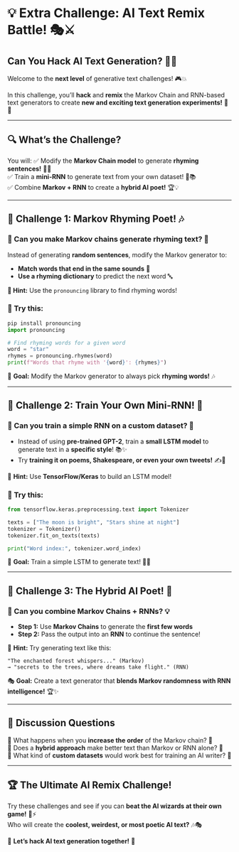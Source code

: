 # **💡 Extra Challenge: AI Text Remix Battle! 🎭⚔️**  
## **Can You Hack AI Text Generation? 🤖✨**  

Welcome to the **next level** of generative text challenges! 🎮💥  

In this challenge, you’ll **hack** and **remix** the Markov Chain and RNN-based text generators to create **new and exciting text generation experiments!** 🧪🚀  

---

## **🔍 What’s the Challenge?**
You will:
✅ Modify the **Markov Chain model** to generate **rhyming sentences!** 🎤✨  
✅ Train a **mini-RNN** to generate text from your own dataset! 🤖📚  
✅ Combine **Markov + RNN** to create a **hybrid AI poet!** 🏆💡  

---

## **🎯 Challenge 1: Markov Rhyming Poet! 🎶**
### **🔹 Can you make Markov chains generate rhyming text?** 🤯  

Instead of generating **random sentences**, modify the Markov generator to:
- **Match words that end in the same sounds** 🎵  
- **Use a rhyming dictionary** to predict the next word 🔤  

**📝 Hint:** Use the `pronouncing` library to find rhyming words!  

### **🚀 Try this:**
```python
pip install pronouncing
import pronouncing

# Find rhyming words for a given word
word = "star"
rhymes = pronouncing.rhymes(word)
print(f"Words that rhyme with '{word}': {rhymes}")
```

🔗 **Goal:** Modify the Markov generator to always pick **rhyming words!** 🎶  

---

## **🎯 Challenge 2: Train Your Own Mini-RNN! 🧠**
### **🔹 Can you train a simple RNN on a custom dataset?** 🤖  

- Instead of using **pre-trained GPT-2**, train a **small LSTM model** to generate text in a **specific style**! 📚✨  
- Try **training it on poems, Shakespeare, or even your own tweets!** ✍️📜  

🔗 **Hint:** Use **TensorFlow/Keras** to build an LSTM model!  

### **🚀 Try this:**
```python
from tensorflow.keras.preprocessing.text import Tokenizer

texts = ["The moon is bright", "Stars shine at night"]
tokenizer = Tokenizer()
tokenizer.fit_on_texts(texts)

print("Word index:", tokenizer.word_index)
```

🔗 **Goal:** Train a simple LSTM to generate text! 🤖📖  

---

## **🎯 Challenge 3: The Hybrid AI Poet! 🤯**
### **🔹 Can you combine Markov Chains + RNNs?** 💡  

- **Step 1:** Use **Markov Chains** to generate the **first few words**  
- **Step 2:** Pass the output into an **RNN** to continue the sentence!  

🔗 **Hint:** Try generating text like this:
```
"The enchanted forest whispers..." (Markov)
→ "secrets to the trees, where dreams take flight." (RNN)
```

🎭 **Goal:** Create a text generator that **blends Markov randomness with RNN intelligence!** 🏆✨  

---

## **💬 Discussion Questions**
🔹 What happens when you **increase the order** of the Markov chain? 🤔  
🔹 Does a **hybrid approach** make better text than Markov or RNN alone? 🧐  
🔹 What kind of **custom datasets** would work best for training an AI writer? 📜  

---

## **🏆 The Ultimate AI Remix Challenge!**
Try these challenges and see if you can **beat the AI wizards at their own game!** 🤖⚡  
Who will create the **coolest, weirdest, or most poetic AI text?** 🎶🎭  

🚀 **Let’s hack AI text generation together!** 🚀  

